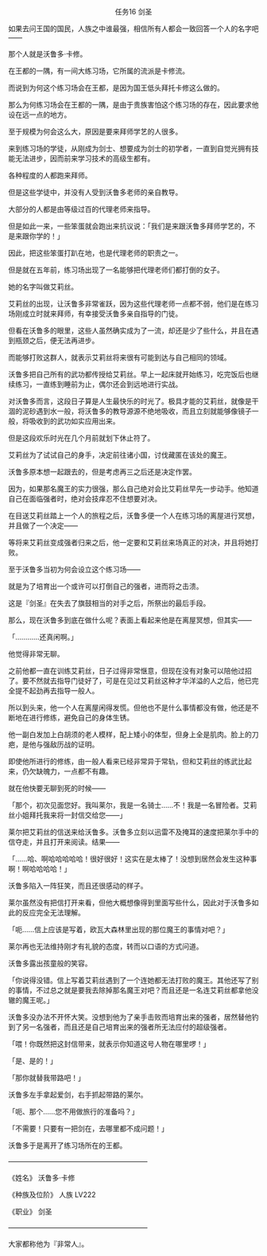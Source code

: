 <p align="center">任务16 剑圣</p>

如果去问王国的国民，人族之中谁最强，相信所有人都会一致回答一个人的名字吧——

那个人就是沃鲁多·卡修。

在王都的一隅，有一间大练习场，它所属的流派是卡修流。

而说到为何这个练习场会在王都，是因为国王低头拜托卡修这么做的。

那么为何练习场会在王都的一隅，是由于贵族害怕这个练习场的存在，因此要求他设在远一点的地方。

至于规模为何会这么大，原因是要来拜师学艺的人很多。

来到练习场的学徒，从刚成为剑士、想要成为剑士的初学者，一直到自觉光拥有技能无法进步，因而前来学习技术的高级生都有。

各种程度的人都跑来拜师。

但是这些学徒中，并没有人受到沃鲁多老师的亲自教导。

大部分的人都是由等级过百的代理老师来指导。

但是如此一来，一些笨蛋就会跑出来抗议说：「我们是来跟沃鲁多拜师学艺的，不是来跟你学的！」

因此，把这些笨蛋打趴在地，也是代理老师的职责之一。

但是就在五年前，练习场出现了一名能够把代理老师们都打倒的女子。

她的名字叫做艾莉丝。

艾莉丝的出现，让沃鲁多非常雀跃，因为这些代理老师一点都不弱，他们是在练习场刚成立时就来拜师，有幸接受沃鲁多亲自指导的门徒。

但看在沃鲁多的眼里，这些人虽然确实成为了一流，却还是少了些什么，并且在遇到瓶颈之后，便无法再进步。

而能够打败这群人，就表示艾莉丝将来很有可能到达与自己相同的领域。

沃鲁多把自己所有的武功都传授给艾莉丝。早上一起床就开始练习，吃完饭后也继续练习，一直练到睡前为止，偶尔还会到远地进行实战。

对沃鲁多而言，这段日子算是人生最快乐的时光了。极具才能的艾莉丝，就像是干涸的泥砂遇到水一般，将沃鲁多的教导源源不绝地吸收，而且立刻就能够像镜子一般，将吸收到的武功如实应用出来。

但是这段欢乐时光在几个月前就划下休止符了。

艾莉丝为了试试自己的身手，决定前往诸小国，讨伐藏匿在该处的魔王。

沃鲁多原本想一起跟去的，但是考虑再三之后还是决定作罢。

因为，如果那名魔王的实力很强，那么自己绝对会比艾莉丝早先一步动手。他知道自己在面临强者时，绝对会技痒忍不住想要对决。

在目送艾莉丝踏上一个人的旅程之后，沃鲁多便一个人在练习场的离屋进行冥想，并且做了一个决定——

等将来艾莉丝变成强者归来之后，他一定要和艾莉丝来场真正的对决，并且将她打败。

至于沃鲁多当初为何会设立这个练习场——

就是为了培育出一个或许可以打倒自己的强者，进而将之击溃。

这是『剑圣』在失去了旗鼓相当的对手之后，所祭出的最后手段。

那么，现在沃鲁多到底在做什么呢？表面上看起来他是在离屋冥想，但其实——

「…………还真闲啊。」

他觉得非常无聊。

之前他都一直在训练艾莉丝，日子过得非常惬意，但现在没有对象可以陪他过招了。要不然就去指导门徒好了，可是在见过艾莉丝这种才华​​洋溢的人之后，他已完全提不起劲再去指导一般人。

所以到头来，他一个人在离屋闲得发慌。但他也不是什么事情都没有做，他还是不断地在进行修练，避免自己的身体生锈。

他一副白发加上白胡须的老人模样，配上矮小的体型，但身上全是肌肉。脸上的刀疤，是他​​与强敌历战的证明。

即使他所进行的修练，由一般人看来已经非常异于常轨，但和艾莉丝的练武比起来，仍欠缺魄力，一点都不有趣。

就在他快要无聊到死的时候——

「那个，初次见面您好。我叫莱尔，我是一名骑士……不！我是一名冒险者。艾莉丝小姐拜托我来将一封信交给您——」

莱尔把艾莉丝的信送来给沃鲁多。沃鲁多立刻以迅雷不及掩耳的速度把莱尔手中的信夺走，并且打开来阅读。结果——

「……哈、啊哈哈哈哈哈！很好很好！这实在是太棒了！没想到居然会发生这种事啊！啊哈哈哈哈！」

沃鲁多陷入一阵狂笑，而且还很感动的样子。

莱尔虽然没有把信打开来看，但他大概想像得到里面写些什么，因此对于沃鲁多如此的反应完全无法理解。

「呃……信上应该是写着，欧瓦大森林里出现的那位魔王的事情对吧？」

莱尔再也无法维持刚才有礼貌的态度，转而以口语的方式问道。

沃鲁多露出孩童般的笑容。

「你说得没错。信上写着艾莉丝遇到了一个连她都无法打败的魔王。其他还写了别的事情，不过总之就是要我去除掉那名魔王对吧？而且还是一名连艾莉丝都拿他没辙的魔王呢。」

沃鲁多没办法不开怀大笑。没想到他为了亲手击败而培育出来的强者，居然替他钓到了另一名强者，而且还是自己培育出来的强者所无法应付的超级强者。

「喂！你既然把这封信带来，就表示你知道这号人物在哪里啰！」

「是、是的！」

「那你就替我带路吧！」

沃鲁多左手拿起爱剑，右手抓起带路的莱尔。

「呃、那个……您不用做旅行的准备吗？」

「不需要！只要有一把剑在，去哪里都不成问题！」

沃鲁多于是离开了练习场所在的王都。

————————————————————

《姓名》 沃鲁多·卡修

《种族及位阶》 人族 LV222

《职业》 剑圣

————————————————————

大家都称他为『非常人』。

